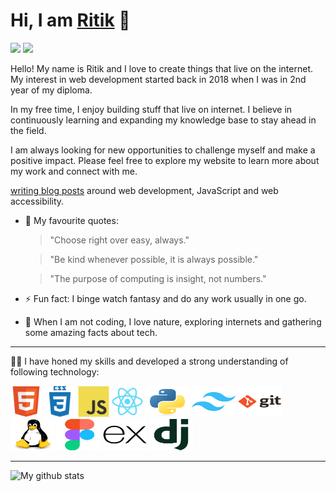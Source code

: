 # Hi, I am [Ritik](https://ritiksharma.online/) 👋

[<img height="30" src="https://img.shields.io/badge/twitter-%231DA1F2.svg?&style=for-the-badge&logo=twitter&logoColor=white" />][twitter]
[<img height="30" src="https://img.shields.io/badge/linkedin-blue.svg?&style=for-the-badge&logo=linkedin&logoColor=white" />][linkedin]


Hello! My name is Ritik and I love to create things that live on the internet. My interest in web development started back in 2018 when I was in 2nd year of my diploma.  

In my free time, I enjoy building stuff that live on internet. I believe in continuously learning and expanding my knowledge base to stay ahead in the field.

I am always looking for new opportunities to challenge myself and make a positive impact. Please feel free to explore my website to learn more about my work and connect with me.

[writing blog posts](https://ritiksharma.online/blog) around web development, JavaScript and web accessibility.

- 💬 My favourite quotes:

  > "Choose right over easy, always."

  > "Be kind whenever possible, it is always possible."

  > "The purpose of computing is insight, not numbers."

- ⚡ Fun fact: I binge watch fantasy and do any work usually in one go.
- 💖 When I am not coding, I love nature, exploring internets and gathering some amazing facts about tech.

---

👩‍💻 I have honed my skills and developed a strong understanding of following technology:

<img src="https://github.com/devicons/devicon/blob/master/icons/html5/html5-original.svg" alt="HTML5" title="HTML5" width="50" height="50"/> 
<img src="https://github.com/devicons/devicon/blob/master/icons/css3/css3-plain-wordmark.svg" alt="CSS3" title="CSS3" width="50" height="50"/>
<img src="https://github.com/devicons/devicon/blob/master/icons/javascript/javascript-original.svg" alt="JavaScript" title="JavaScript" width="50" height="50"/>  
<img src="https://github.com/devicons/devicon/blob/master/icons/react/react-original.svg" alt="React" title="React" width="50" height="50"/> 
<img src="https://github.com/devicons/devicon/blob/master/icons/python/python-original.svg" alt="Python" title="Python" width="70" height="50"/>
<img src="https://github.com/devicons/devicon/blob/master/icons/tailwindcss/tailwindcss-plain.svg" alt="Tailwind Css" title="TailwindCss" width="70" height="50"/>
<img src="https://github.com/devicons/devicon/blob/master/icons/git/git-original-wordmark.svg" alt="Git" title="Git" width="70" height="50"/>
<img src="https://github.com/devicons/devicon/blob/master/icons/linux/linux-original.svg" alt="Linux" title="Linux" width="70" height="50"/>
<img src="https://github.com/devicons/devicon/blob/master/icons/figma/figma-original.svg" alt="Figma" title="Figma" width="70" height="50"/>
<img src="https://github.com/devicons/devicon/blob/master/icons/express/express-original.svg" alt="Figma" title="Figma" width="70" height="50"/>
<img src="https://github.com/devicons/devicon/blob/master/icons/django/django-plain.svg" alt="Figma" title="Figma" width="70" height="50"/>

---

![My github stats](https://github-readme-stats.vercel.app/api?username=iritikdev&show_icons=true&include_all_commits=true&theme=radical)

[twitter]: https://twitter.com/
[linkedin]: https://www.linkedin.com/in/iritiksharma

